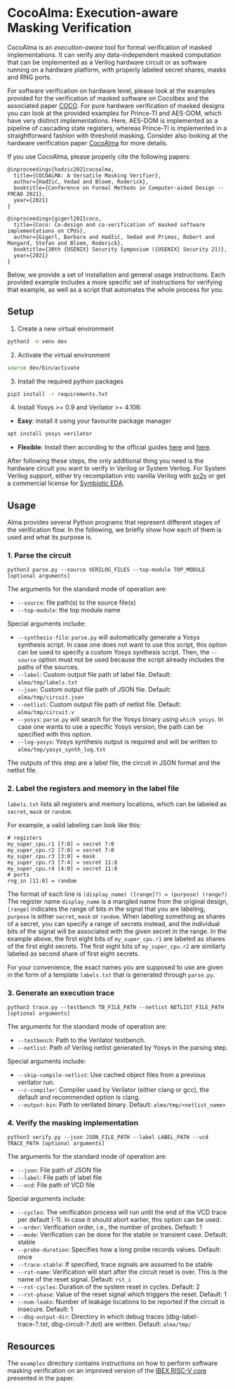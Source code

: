 # CocoAlma: Execution-aware Masking Verification

CocoAlma is an _execution-aware_ tool for formal verification of masked implementations.
It can verify any data-independent masked computation that can be implemented as a Verilog 
hardware circuit or as software running on a hardware platform, with properly labeled secret 
shares, masks and RNG ports. 

For software verification on hardware level, please look at the examples provided for the
verification of masked software on CocoIbex and the associated paper [COCO](https://eprint.iacr.org/2020/1294.pdf).
For pure hardware verification of masked designs you can look at the provided examples for
Prince-TI and AES-DOM, which have very distinct implementations. Here, AES-DOM is implemented
as a pipeline of cascading state registers, whereas Prince-TI is implemented in a straightforward
fashion with threshold masking. Consider also looking at the hardware verification paper [CocoAlma](https://pure.tugraz.at/ws/portalfiles/portal/37924631/paper.pdf) for more details.

If you use CocoAlma, please properly cite the following papers:
```
@inproceedings{hadzic2021cocoalma,
  title={COCOALMA: A Versatile Masking Verifier},
  author={Hadžić, Vedad and Bloem, Roderick},
  booktitle={Conference on Formal Methods in Computer-aided Design -- FMCAD 2021},
  year={2021}
}

@inproceedings{gigerl2021coco,
  title={Coco: Co-design and co-verification of masked software implementations on CPUs},
  author={Gigerl, Barbara and Hadžić, Vedad and Primas, Robert and Mangard, Stefan and Bloem, Roderick},
  booktitle={30th {USENIX} Security Symposium ({USENIX} Security 21)},
  year={2021}
}
```

Below, we provide a set of installation and general usage instructions. 
Each provided example includes a more specific set of instructions for verifying that example, as well as a script that automates the whole process for you.

## Setup

1. Create a new virtual environment
``` bash
python3 -m venv dev
```

2. Activate the virtual environment
``` bash
source dev/bin/activate
```

3. Install the required python packages
``` bash
pip3 install -r requirements.txt
```

4. Install Yosys >= 0.9 and Verilator >= 4.106:
* **Easy**: install it using your favourite package manager
``` bash
apt install yosys verilator
```
* **Flexible**: Install then according to the official guides 
[here](https://github.com/YosysHQ/yosys/blob/yosys-0.9/README.md) and [here](https://www.veripool.org/projects/verilator/wiki/Installing).

After following these steps, the only additional thing you need is the hardware 
circuit you want to verify in Verilog or System Verilog. For System Verilog support,
either try recompilation into vanilla Verilog with [sv2v](https://github.com/zachjs/sv2v) 
or get a commercial license for [Symbiotic EDA](https://www.symbioticeda.com/seda-suite).

## Usage

Alma provides several Python programs that represent different stages of the verification flow.
In the following, we briefly show how each of them is used and what its purpose is. 

### 1. Parse the circuit
```
python3 parse.py --source VERILOG_FILES --top-module TOP_MODULE [optional arguments]
```
The arguments for the standard mode of operation are:
  * `--source`: file path(s) to the source file(s)
  * `--top-module`: the top module name
  
Special arguments include:
  * `--synthesis-file`: `parse.py` will automatically generate a Yosys synthesis script. In case one does not want to use this script, this option can be used to specify a custom Yosys synthesis script. Then, the `--source` option must not be used because the script already includes the paths of the sources.
  * `--label`: Custom output file path of label file. Default: `alma/tmp/labels.txt`
  * `--json`: Custom output file path of JSON file. Default: `alma/tmp/circuit.json`
  * `--netlist`: Custom output file path of netlist file. Default: `alma/tmp/circuit.v`
  * `--yosys`: `parse.py` will search for the Yosys binary using `which yosys`. In case one wants to use a specific Yosys version, the path can be specified with this option.
  * `--log-yosys`: Yosys synthesis output is required and will be written to `alma/tmp/yosys_synth_log.txt` 
  
The outputs of this step are a label file, the circuit in JSON format and the netlist file.

### 2. Label the registers and memory in the label file

`labels.txt` lists all registers and memory locations, which can be labeled as `secret`, `mask` or `random`.

For example, a valid labeling can look like this:

```
# registers
my_super_cpu.r1 [7:0] = secret 7:0
my_super_cpu.r2 [7:0] = secret 7:0
my_super_cpu.r3 [3:0] = mask
my_super_cpu.r3 [7:4] = secret 11:8
my_super_cpu.r4 [4:0] = secret 11:8
# ports
rng_in [11:0] = random
```

The format of each line is `(display_name) ([range]?) = (purpose) (range?)`
The register name `display_name` is a mangled name from the original design, 
`[range]` indicates the range of bits in the signal that you are labeling, 
`purpose` is either `secret`, `mask` or `random`. When labeling something as
shares of a secret, you can specify a range of secrets instead, and the individual
bits of the signal will be associated with the given secret in the range.
In the example above, the first eight bits of `my_super_cpu.r1` are labeled
as shares of the first eight secrets. The first eight bits of `my_super_cpu.r2`
are similarly labeled as second share of first eight secrets. 

For your convenience, the exact names you are supposed to use are given in the
form of a template `labels.txt` that is generated through `parse.py`.

### 3. Generate an execution trace
```
python3 trace.py --testbench TB_FILE_PATH --netlist NETLIST_FILE_PATH [optional arguments]
```
The arguments for the standard mode of operation are:
  * `--testbench`: Path to the Verilator testbench.
  * `--netlist`: Path of Verilog netlist generated by Yosys in the parsing step.

Special arguments include:
  * `--skip-compile-netlist`: Use cached object files from a previous verilator run.
  * `--c-compiler`: Compiler used by Verilator (either clang or gcc), the default and recommended option is clang.
  * `--output-bin`: Path to verilated binary. Default: `alma/tmp/<netlist_name>`

### 4. Verify the masking implementation
```
python3 verify.py --json JSON_FILE_PATH --label LABEL_PATH --vcd TRACE_PATH [optional arguments]
```
The arguments for the standard mode of operation are:
  * `--json`: File path of JSON file
  * `--label`: File path of label file
  * `--vcd`: File path of VCD file

Special arguments include:
  * `--cycles`: The verification process will run until the end of the VCD trace per default (-1). In case it should abort earlier, this option can be used.
  * `--order`: Verification order, i.e., the number of probes. Default: 1
  * `--mode`: Verification can be done for the stable or transient case. Default: stable
  * `--probe-duration`: Specifies how a long probe records values. Default: once
  * `--trace-stable`: If specified, trace signals are assumed to be stable
  * `--rst-name`: Verification will start after the circuit reset is over. This is the name of the reset signal. Default: `rst_i`
  * `--rst-cycles`: Duration of the system reset in cycles. Default: 2
  * `--rst-phase`: Value of the reset signal which triggers the reset. Default: 1
  * `--num-leaks`: Number of leakage locations to be reported if the circuit is insecure. Default: 1
  * `--dbg-output-dir`: Directory in which debug traces (dbg-label-trace-?.txt, dbg-circuit-?.dot) are written. Default: `alma/tmp/`

## Resources

The `examples` directory contains instructions on how to perform software masking verification
on an improved version of the [IBEX RISC-V core](https://github.com/IAIK/coco-ibex) presented in the paper.
